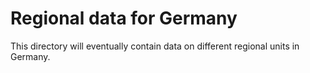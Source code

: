 # Regional data for Germany

This directory will eventually contain data on different regional units in Germany.

